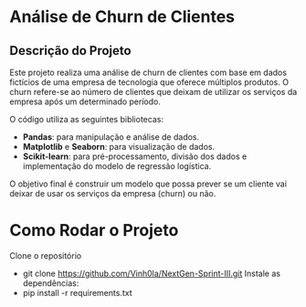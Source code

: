 # Análise de Churn de Clientes

## Descrição do Projeto

Este projeto realiza uma análise de churn de clientes com base em dados fictícios de uma empresa de tecnologia que oferece múltiplos produtos. O churn refere-se ao número de clientes que deixam de utilizar os serviços da empresa após um determinado período.

O código utiliza as seguintes bibliotecas:

- **Pandas**: para manipulação e análise de dados.
- **Matplotlib** e **Seaborn**: para visualização de dados.
- **Scikit-learn**: para pré-processamento, divisão dos dados e implementação do modelo de regressão logística.

O objetivo final é construir um modelo que possa prever se um cliente vai deixar de usar os serviços da empresa (churn) ou não.

# Como Rodar o Projeto

Clone o repositório
- git clone https://github.com/Vinh0la/NextGen-Sprint-III.git
Instale as dependências:
- pip install -r requirements.txt

